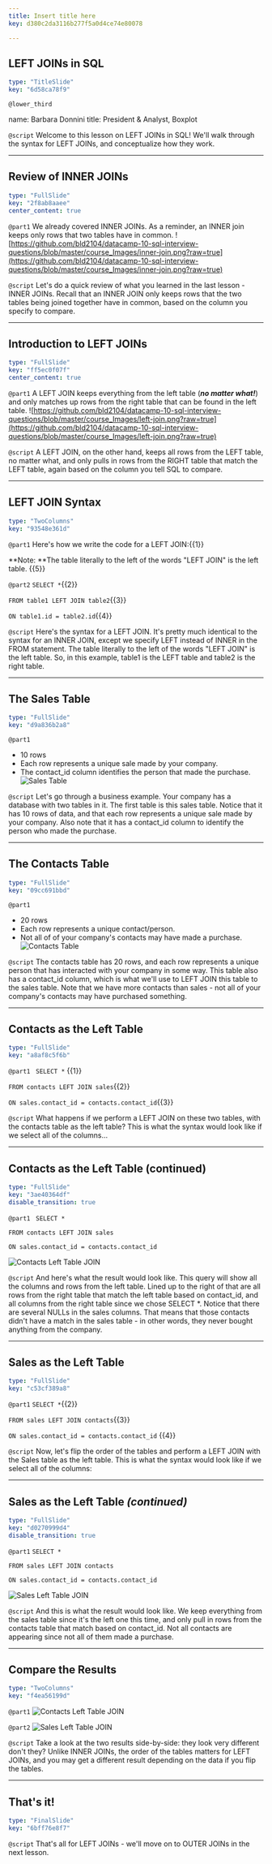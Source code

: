 ```yaml
---
title: Insert title here
key: d380c2da3116b277f5a0d4ce74e80078

---
```

## LEFT JOINs in SQL

```yaml
type: "TitleSlide"
key: "6d58ca78f9"
```

`@lower_third`

name: Barbara Donnini
title: President & Analyst, Boxplot


`@script`
Welcome to this lesson on LEFT JOINs in SQL! We'll walk through the syntax for LEFT JOINs, and conceptualize how they work.


---
## Review of INNER JOINs

```yaml
type: "FullSlide"
key: "2f8ab8aaee"
center_content: true
```

`@part1`
We already covered INNER JOINs. As a reminder, an INNER join keeps only rows that two tables have in common.
![https://github.com/bld2104/datacamp-10-sql-interview-questions/blob/master/course_Images/inner-join.png?raw=true](https://github.com/bld2104/datacamp-10-sql-interview-questions/blob/master/course_Images/inner-join.png?raw=true)


`@script`
Let's do a quick review of what you learned in the last lesson - INNER JOINs. Recall that an INNER JOIN only keeps rows that the two tables being joined together have in common, based on the column you specify to compare.


---
## Introduction to LEFT JOINs

```yaml
type: "FullSlide"
key: "ff5ec0f07f"
center_content: true
```

`@part1`
A LEFT JOIN keeps everything from the left table (_**no matter what!**_) and only matches up rows from the right table that can be found in the left table.
![https://github.com/bld2104/datacamp-10-sql-interview-questions/blob/master/course_Images/left-join.png?raw=true](https://github.com/bld2104/datacamp-10-sql-interview-questions/blob/master/course_Images/left-join.png?raw=true)


`@script`
A LEFT JOIN, on the other hand, keeps all rows from the LEFT table, no matter what, and only pulls in rows from the RIGHT table that match the LEFT table, again based on the column you tell SQL to compare.


---
## LEFT JOIN Syntax

```yaml
type: "TwoColumns"
key: "93548e361d"
```

`@part1`
Here's how we write the code for a LEFT JOIN:{{1}}


**Note: **The table literally to the left of the words "LEFT JOIN" is the left table. {{5}}


`@part2`
```SELECT *```{{2}}

```FROM table1 LEFT JOIN table2```{{3}}

```ON table1.id = table2.id```{{4}}


`@script`
Here's the syntax for a LEFT JOIN. It's pretty much identical to the syntax for an INNER JOIN, except we specify LEFT instead of INNER in the FROM statement. The table literally to the left of the words "LEFT JOIN" is the left table. So, in this example, table1 is the LEFT table and table2 is the right table.


---
## The Sales Table

```yaml
type: "FullSlide"
key: "d9a836b2a8"
```

`@part1`
- 10 rows
- Each row represents a unique sale made by your company. 
- The contact_id column identifies the person that made the purchase.
![Sales Table](https://github.com/bld2104/datacamp-10-sql-interview-questions/blob/master/course_Images/sales_table.png?raw=true)


`@script`
Let's go through a business example. Your company has a database with two tables in it. The first table is this sales table. Notice that it has 10 rows of data, and that each row represents a unique sale made by your company. Also note that it has a contact_id column to identify the person who made the purchase.


---
## The Contacts Table

```yaml
type: "FullSlide"
key: "09cc691bbd"
```

`@part1`
- 20 rows
- Each row represents a unique contact/person. 
- Not all of of your company's contacts may have made a purchase.
 ![Contacts Table](https://github.com/bld2104/datacamp-10-sql-interview-questions/blob/master/course_Images/contacts_table.png?raw=true)


`@script`
The contacts table has 20 rows, and each row represents a unique person that has interacted with your company in some way. This table also has a contact_id column, which is what we'll use to LEFT JOIN this table to the sales table. Note that we have more contacts than sales - not all of your company's contacts may have purchased something.


---
## Contacts as the Left Table

```yaml
type: "FullSlide"
key: "a8af8c5f6b"
```

`@part1`
``` SELECT *``` {{1}}

```FROM contacts LEFT JOIN sales```{{2}}

```ON sales.contact_id = contacts.contact_id```{{3}}


`@script`
What happens if we perform a LEFT JOIN on these two tables, with the contacts table as the left table? This is what the syntax would look like if we select all of the columns...


---
## Contacts as the Left Table (continued)

```yaml
type: "FullSlide"
key: "3ae40364df"
disable_transition: true
```

`@part1`
``` SELECT *```

```FROM contacts LEFT JOIN sales```

```ON sales.contact_id = contacts.contact_id```

 ![Contacts Left Table JOIN](https://github.com/bld2104/datacamp-10-sql-interview-questions/blob/master/course_Images/contacts-left-table-join.png?raw=true)


`@script`
And here's what the result would look like. This query will show all the columns and rows from the left table. Lined up to the right of that are all rows from the right table that match the left table based on contact_id, and all columns from the right table since we chose SELECT *. Notice that there are several NULLs in the sales columns. That means that those contacts didn't have a match in the sales table - in other words, they never bought anything from the company.


---
## Sales as the Left Table

```yaml
type: "FullSlide"
key: "c53cf389a8"
```

`@part1`
``` SELECT * ```{{2}}

```FROM sales LEFT JOIN contacts```{{3}}

``` ON sales.contact_id = contacts.contact_id ``` {{4}}


`@script`
Now, let's flip the order of the tables and perform a LEFT JOIN with the Sales table as the left table. This is what the syntax would look like if we select all of the columns:


---
## Sales as the Left Table _(continued)_

```yaml
type: "FullSlide"
key: "d0270999d4"
disable_transition: true
```

`@part1`
``` SELECT * ```

```FROM sales LEFT JOIN contacts```

``` ON sales.contact_id = contacts.contact_id ```

![Sales Left Table JOIN](https://github.com/bld2104/datacamp-10-sql-interview-questions/blob/master/course_Images/sales-left-table-join.png?raw=true)


`@script`
And this is what the result would look like. We keep everything from the sales table since it's the left one this time, and only pull in rows from the contacts table that match based on contact_id. Not all contacts are appearing since not all of them made a purchase.


---
## Compare the Results

```yaml
type: "TwoColumns"
key: "f4ea56199d"
```

`@part1`
![Contacts Left Table JOIN](https://github.com/bld2104/datacamp-10-sql-interview-questions/blob/master/course_Images/contacts-left-table-join.png?raw=true)


`@part2`
![Sales Left Table JOIN](https://github.com/bld2104/datacamp-10-sql-interview-questions/blob/master/course_Images/sales-left-table-join.png?raw=true)


`@script`
Take a look at the two results side-by-side: they look very different don't they? Unlike INNER JOINs, the order of the tables matters for LEFT JOINs, and you may get a different result depending on the data if you flip the tables.


---
## That's it!

```yaml
type: "FinalSlide"
key: "6bff76e8f7"
```

`@script`
That's all for LEFT JOINs - we'll move on to OUTER JOINs in the next lesson.


